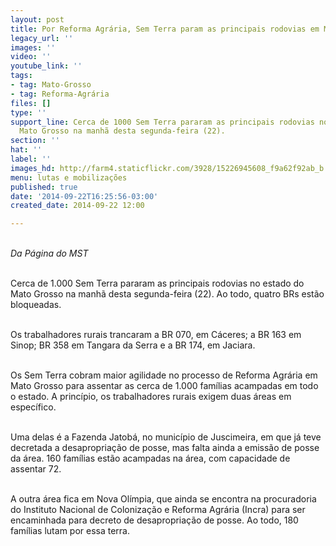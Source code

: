 ```yaml
---
layout: post
title: Por Reforma Agrária, Sem Terra param as principais rodovias em Mato Grosso
legacy_url: ''
images: ''
video: ''
youtube_link: ''
tags:
- tag: Mato-Grosso
- tag: Reforma-Agrária
files: []
type: ''
support_line: Cerca de 1000 Sem Terra pararam as principais rodovias no estado do
  Mato Grosso na manhã desta segunda-feira (22).
section: ''
hat: ''
label: ''
images_hd: http://farm4.staticflickr.com/3928/15226945608_f9a62f92ab_b.jpg
menu: lutas e mobilizações
published: true
date: '2014-09-22T16:25:56-03:00'
created_date: 2014-09-22 12:00

---
```

<p><br />
<em>Da P&aacute;gina do MST</em></p>

<p><br />
Cerca de 1.000 Sem Terra pararam as principais rodovias no estado do Mato Grosso na manh&atilde; desta segunda-feira (22). Ao todo, quatro BRs est&atilde;o bloqueadas.</p>

<p><br />
Os trabalhadores rurais trancaram a BR 070, em C&aacute;ceres; a BR 163 em Sinop; BR 358 em Tangara da Serra e a BR 174, em Jaciara.</p>

<p><br />
Os Sem Terra cobram maior agilidade no processo de Reforma Agr&aacute;ria em Mato Grosso para assentar as cerca de 1.000 fam&iacute;lias acampadas em todo o estado. A princ&iacute;pio, os trabalhadores rurais exigem duas &aacute;reas em espec&iacute;fico. &nbsp;</p>

<p><br />
Uma delas &eacute; a Fazenda Jatob&aacute;, no munic&iacute;pio de Juscimeira, em que j&aacute; teve decretada a desapropria&ccedil;&atilde;o de posse, mas falta ainda a emiss&atilde;o de posse da &aacute;rea. 160 fam&iacute;lias est&atilde;o acampadas na &aacute;rea, com capacidade de assentar 72.</p>

<p><br />
A outra &aacute;rea fica em Nova Ol&iacute;mpia, que ainda se encontra na procuradoria do Instituto Nacional de Coloniza&ccedil;&atilde;o e Reforma Agr&aacute;ria (Incra) para ser encaminhada para decreto de desapropria&ccedil;&atilde;o de posse. Ao todo, 180 fam&iacute;lias lutam por essa terra.</p>
